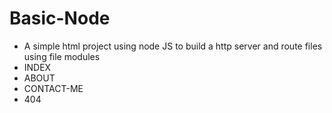 # Basic-Node
- A simple html project using node JS to build a http server and route files using file modules 
- INDEX
- ABOUT
- CONTACT-ME
- 404   